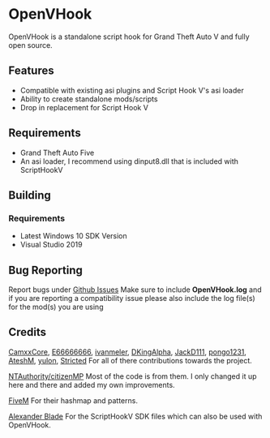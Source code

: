 # OpenVHook
OpenVHook is a standalone script hook for Grand Theft Auto V and fully open source.

## Features
- Compatible with existing asi plugins and Script Hook V's asi loader
- Ability to create standalone mods/scripts
- Drop in replacement for Script Hook V

## Requirements
- Grand Theft Auto Five
- An asi loader, I recommend using dinput8.dll that is included with ScriptHookV

## Building
### Requirements
- Latest Windows 10 SDK Version
- Visual Studio 2019

## Bug Reporting
Report bugs under [Github Issues](https://github.com/attitus3/OpenVHook/issues)
Make sure to include **OpenVHook.log** and if you are reporting a compatibility issue please also include the log file(s) for the mod(s) you are using


## Credits
[CamxxCore](https://github.com/CamxxCore), [E66666666](https://github.com/E66666666), [ivanmeler](https://github.com/ivanmeler), [DKingAlpha](https://github.com/DKingAlpha), [JackD111](https://github.com/JackD111), [pongo1231](https://github.com/pongo1231), [AteshM](https://github.com/AteshM), [yulon](https://github.com/yulon), [Stricted](https://github.com/Stricted) For all of there contributions towards the project. 

[NTAuthority/citizenMP](http://tohjo.eu/citidev/citizenmp) Most of the code is from them. I only changed it up here and there and added my own improvements.

[FiveM](https://fivem.net/) For their hashmap and patterns.

[Alexander Blade](http://www.dev-c.com/) For the ScriptHookV SDK files which can also be used with OpenVHook.
